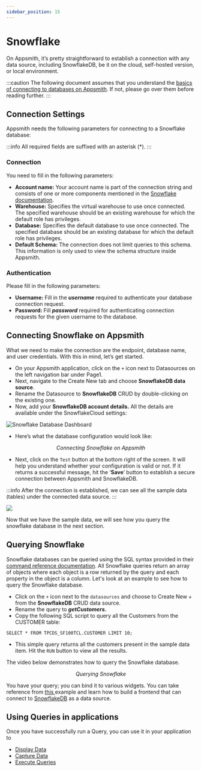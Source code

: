 ```yaml
---
sidebar_position: 15
---
```

# Snowflake

On Appsmith, it’s pretty straightforward to establish a connection with any data source, including SnowflakeDB, be it on the cloud, self-hosted version, or local environment.

:::caution
The following document assumes that you understand the [basics of connecting to databases on Appsmith](/core-concepts/connecting-to-data-sources/connecting-to-databases.md#connecting-to-a-database). If not, please go over them before reading further.
:::

## Connection Settings

Appsmith needs the following parameters for connecting to a Snowflake database:

:::info
All required fields are suffixed with an asterisk (\*).
:::

### **Connection**

You need to fill in the following parameters:

* **Account name:** Your account name is part of the connection string and consists of one or more components mentioned in the [Snowflake documentation](https://docs.snowflake.com/en/user-guide/admin-account-identifier.html).
* **Warehouse:** Specifies the virtual warehouse to use once connected. The specified warehouse should be an existing warehouse for which the default role has privileges.
* **Database:** Specifies the default database to use once connected. The specified database should be an existing database for which the default role has privileges.
* **Default Schema:** The connection does not limit queries to this schema. This information is only used to view the schema structure inside Appsmith.

### **Authentication**

Please fill in the following parameters:

* **Username:** Fill in the _**username**_ required to authenticate your database connection request.
* **Password:** Fill _**password**_ required for authenticating connection requests for the given username to the database.

## Connecting Snowflake on Appsmith <a href="#heading-getting-started-connecting-snowflake-on-appsmith" id="heading-getting-started-connecting-snowflake-on-appsmith"></a>

What we need to make the connection are the endpoint, database name, and user credentials. With this in mind, let’s get started.

* On your Appsmith application, click on the `+` icon next to Datasources on the left navigation bar under Page1.
* Next, navigate to the Create New tab and choose **SnowflakeDB data source**.
* Rename the Datasource to **SnowflakeDB** CRUD by double-clicking on the existing one.
* Now, add your **SnowflakeDB account details.** All the details are available under the SnowflakeCloud settings:

![Snowflake Database Dashboard](/img/Snowflake_db_.jpeg)

* Here’s what the database configuration would look like:

<figure>
  <object data="https://www.youtube.com/embed/7ZFvDXiIez0?autoplay=0" width='750px' height='400px'></object> 
  <figcaption align="center"><i>Connecting Snowflake on Appsmith</i></figcaption>
</figure>

* Next, click on the `Test` button at the bottom right of the screen. It will help you understand whether your configuration is valid or not. If it returns a successful message, hit the ‘**Save**’ button to establish a secure connection between Appsmith and SnowflakeDB.

:::info
After the connection is established, we can see all the sample data (tables) under the connected data source.
:::

![](/img/Snowflake_db_crud_sa9.jpeg)

Now that we have the sample data, we will see how you query the snowflake database in the next section.

## Querying Snowflake

Snowflake databases can be queried using the SQL syntax provided in their [command reference documentation](https://docs.snowflake.com/en/sql-reference-commands.html). All Snowflake queries return an array of objects where each object is a row returned by the query and each property in the object is a column. Let's look at an example to see how to query the Snowflake database.

* Click on the `+` icon next to the `datasources` and choose to Create New + from the **SnowflakeDB** CRUD data source.
* Rename the query to _**getCustomers.**_
* Copy the following SQL script to query all the Customers from the CUSTOMER table:

```
SELECT * FROM TPCDS_SF100TCL.CUSTOMER LIMIT 10;
```

* This simple query returns all the customers present in the sample data item. Hit the `RUN` button to view all the results.

The video below demonstrates how to query the Snowflake database.

<figure>
  <object data="https://www.youtube.com/embed/JXOS1dJU8ZM?autoplay=0" width='750px' height='400px'></object> 
  <figcaption align="center"><i>Querying Snowflake</i></figcaption>
</figure>

You have your query; you can bind it to various widgets. You can take reference from [this ](https://appsmith.hashnode.dev/a-simple-front-end-for-your-snowflakedb-datasource)example and learn how to build a frontend that can connect to [SnowflakeDB](https://www.snowflake.com/) as a data source.

## Using Queries in applications

Once you have successfully run a Query, you can use it in your application to

* [Display Data](/core-concepts/data-access-and-binding/displaying-data-read/)
* [Capture Data](/core-concepts/data-access-and-binding/capturing-data-write/)
* [Execute Queries](/core-concepts/data-access-and-binding/querying-a-database/)
